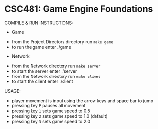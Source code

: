 # CSC481: Game Engine Foundations

COMPILE & RUN INSTRUCTIONS: 

- Game
* from the Project Directory directory run `make game`
* to run the game enter ./game

- Network
* from the Network directory run `make server`
* to start the server enter ./server
* from the Network directory run `make client`
* to start the client enter ./client

USAGE:

* player movement is input using the arrow keys and space bar to jump
* pressing key `P` pauses all movement
* pressing key `1` sets game speed to 0.5
* pressing key `2` sets game speed to 1.0 (default)
* pressing key `3` sets game speed to 2.0

